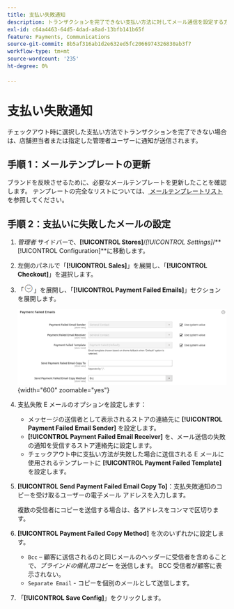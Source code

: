 ```yaml
---
title: 支払い失敗通知
description: トランザクションを完了できない支払い方法に対してメール通信を設定する方法を説明します。
exl-id: c64a4463-64d5-4dad-a8ad-13bfb141b65f
feature: Payments, Communications
source-git-commit: 8b5af316ab1d2e632ed5fc2066974326830ab3f7
workflow-type: tm+mt
source-wordcount: '235'
ht-degree: 0%

---
```


# 支払い失敗通知

チェックアウト時に選択した支払い方法でトランザクションを完了できない場合は、店舗担当者または指定した管理者ユーザーに通知が送信されます。

## 手順 1：メールテンプレートの更新

ブランドを反映させるために、必要なメールテンプレートを更新したことを確認します。 テンプレートの完全なリストについては、[ メールテンプレートリスト ](../systems/email-templates.md#email-template-list) を参照してください。

## 手順 2：支払いに失敗したメールの設定

1. _管理者_ サイドバーで、**[!UICONTROL Stores]**/_[!UICONTROL Settings]_/**[!UICONTROL Configuration]**に移動します。

1. 左側のパネルで「**[!UICONTROL Sales]**」を展開し、「**[!UICONTROL Checkout]**」を選択します。

1. 「![ 展開セレクター ](../assets/icon-display-expand.png)」を展開し、「**[!UICONTROL Payment Failed Emails]**」セクションを展開します。

   ![ 支払いに失敗したメール ](../configuration-reference/sales/assets/checkout-payment-failed-emails.png){width="600" zoomable="yes"}

1. 支払失敗 E メールのオプションを設定します：

   - メッセージの送信者として表示されるストアの連絡先に **[!UICONTROL Payment Failed Email Sender]** を設定します。
   - **[!UICONTROL Payment Failed Email Receiver]** を、メール送信の失敗の通知を受信するストア連絡先に設定します。
   - チェックアウト中に支払い方法が失敗した場合に送信される E メールに使用されるテンプレートに **[!UICONTROL Payment Failed Template]** を設定します。

1. **[!UICONTROL Send Payment Failed Email Copy To]**：支払失敗通知のコピーを受け取るユーザーの電子メール アドレスを入力します。

   複数の受信者にコピーを送信する場合は、各アドレスをコンマで区切ります。

1. **[!UICONTROL Payment Failed Copy Method]** を次のいずれかに設定します。

   - `Bcc` – 顧客に送信されるのと同じメールのヘッダーに受信者を含めることで、_ブラインドの儀礼用コピー_ を送信します。 BCC 受信者が顧客に表示されない。
   - `Separate Email` - コピーを個別のメールとして送信します。

1. 「**[!UICONTROL Save Config]**」をクリックします。
